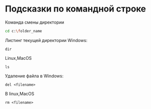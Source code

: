 # Подсказки по командной строке

Команда смены директории
```sh
cd c:\folder_name
```
Листинг текущей директории
Windows:
``````
dir
```````
Linux,MacOS
```
ls
```

Удаление файла в Windows:
```
del <filename>
```

В linux,MacOS
```
rm <filename>
```